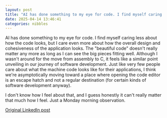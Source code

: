 ```yaml
---
layout: post
title: "AI has done something to my eye for code. I find myself caring less about how the code looks, but I care even more about how the overall design and cohesiveness of the application looks. The \"beautiful code\" doesn't really matter any more as long as I can see the big pieces fitting well. Although I wasn't around for the move from assembly to C, it feels like a similar point unveiling in our journey of software development. Just like very few people care about what the machine code looks like for their applications, I think we're asymptotically moving toward a place where opening the code editor is an escape hatch and not a regular destination (for certain kinds of software development anyway)."
date: 2025-04-14 13:46:41
categories: nibbles
---
```


AI has done something to my eye for code. I find myself caring less about how the code looks, but I care even more about how the overall design and cohesiveness of the application looks. The "beautiful code" doesn't really matter any more as long as I can see the big pieces fitting well. Although I wasn't around for the move from assembly to C, it feels like a similar point unveiling in our journey of software development. Just like very few people care about what the machine code looks like for their applications, I think we're asymptotically moving toward a place where opening the code editor is an escape hatch and not a regular destination (for certain kinds of software development anyway).

I don't know how I feel about that, and I guess honestly it can't really matter that much how I feel. Just a Monday morning observation.

[Original LinkedIn post](https://www.linkedin.com/feed/update/urn%3Ali%3Ashare%3A7317543824715628546)
